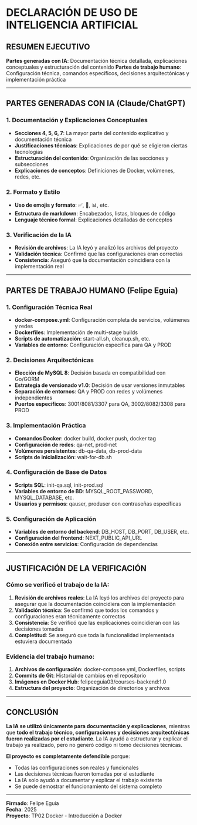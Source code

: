 # DECLARACIÓN DE USO DE INTELIGENCIA ARTIFICIAL

## RESUMEN EJECUTIVO

**Partes generadas con IA**: Documentación técnica detallada, explicaciones conceptuales y estructuración del contenido
**Partes de trabajo humano**: Configuración técnica, comandos específicos, decisiones arquitectónicas y implementación práctica

---

## PARTES GENERADAS CON IA (Claude/ChatGPT)

### 1. Documentación y Explicaciones Conceptuales

- **Secciones 4, 5, 6, 7**: La mayor parte del contenido explicativo y documentación técnica
- **Justificaciones técnicas**: Explicaciones de por qué se eligieron ciertas tecnologías
- **Estructuración del contenido**: Organización de las secciones y subsecciones
- **Explicaciones de conceptos**: Definiciones de Docker, volúmenes, redes, etc.

### 2. Formato y Estilo

- **Uso de emojis y formato**: ✅, 🔧, 📊, etc.
- **Estructura de markdown**: Encabezados, listas, bloques de código
- **Lenguaje técnico formal**: Explicaciones detalladas de conceptos

### 3. Verificación de la IA

- **Revisión de archivos**: La IA leyó y analizó los archivos del proyecto
- **Validación técnica**: Confirmó que las configuraciones eran correctas
- **Consistencia**: Aseguró que la documentación coincidiera con la implementación real

---

## PARTES DE TRABAJO HUMANO (Felipe Eguia)

### 1. Configuración Técnica Real

- **docker-compose.yml**: Configuración completa de servicios, volúmenes y redes
- **Dockerfiles**: Implementación de multi-stage builds
- **Scripts de automatización**: start-all.sh, cleanup.sh, etc.
- **Variables de entorno**: Configuración específica para QA y PROD

### 2. Decisiones Arquitectónicas

- **Elección de MySQL 8**: Decisión basada en compatibilidad con Go/GORM
- **Estrategia de versionado v1.0**: Decisión de usar versiones inmutables
- **Separación de entornos**: QA y PROD con redes y volúmenes independientes
- **Puertos específicos**: 3001/8081/3307 para QA, 3002/8082/3308 para PROD

### 3. Implementación Práctica

- **Comandos Docker**: docker build, docker push, docker tag
- **Configuración de redes**: qa-net, prod-net
- **Volúmenes persistentes**: db-qa-data, db-prod-data
- **Scripts de inicialización**: wait-for-db.sh

### 4. Configuración de Base de Datos

- **Scripts SQL**: init-qa.sql, init-prod.sql
- **Variables de entorno de BD**: MYSQL_ROOT_PASSWORD, MYSQL_DATABASE, etc.
- **Usuarios y permisos**: qauser, produser con contraseñas específicas

### 5. Configuración de Aplicación

- **Variables de entorno del backend**: DB_HOST, DB_PORT, DB_USER, etc.
- **Configuración del frontend**: NEXT_PUBLIC_API_URL
- **Conexión entre servicios**: Configuración de dependencias

---

## JUSTIFICACIÓN DE LA VERIFICACIÓN

### Cómo se verificó el trabajo de la IA:

1. **Revisión de archivos reales**: La IA leyó los archivos del proyecto para asegurar que la documentación coincidiera con la implementación
2. **Validación técnica**: Se confirmó que todos los comandos y configuraciones eran técnicamente correctos
3. **Consistencia**: Se verificó que las explicaciones coincidieran con las decisiones tomadas
4. **Completitud**: Se aseguró que toda la funcionalidad implementada estuviera documentada

### Evidencia del trabajo humano:

1. **Archivos de configuración**: docker-compose.yml, Dockerfiles, scripts
2. **Commits de Git**: Historial de cambios en el repositorio
3. **Imágenes en Docker Hub**: felipeeguia03/courses-backend:1.0
4. **Estructura del proyecto**: Organización de directorios y archivos

---

## CONCLUSIÓN

**La IA se utilizó únicamente para documentación y explicaciones**, mientras que **todo el trabajo técnico, configuraciones y decisiones arquitectónicas fueron realizadas por el estudiante**. La IA ayudó a estructurar y explicar el trabajo ya realizado, pero no generó código ni tomó decisiones técnicas.

**El proyecto es completamente defendible** porque:

- Todas las configuraciones son reales y funcionales
- Las decisiones técnicas fueron tomadas por el estudiante
- La IA solo ayudó a documentar y explicar el trabajo existente
- Se puede demostrar el funcionamiento del sistema completo

---

**Firmado**: Felipe Eguia  
**Fecha**: 2025  
**Proyecto**: TP02 Docker - Introducción a Docker
